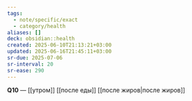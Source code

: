 ```yaml
---
tags:
  - note/specific/exact
  - category/health
aliases: []
deck: obsidian::health
created: 2025-06-10T21:13:21+03:00
updated: 2025-06-16T21:45:11+03:00
sr-due: 2025-07-06
sr-interval: 20
sr-ease: 290
---
```


**Q10**
—
[[утром]]
[[после еды]]
[[после жиров|после жиров]]
